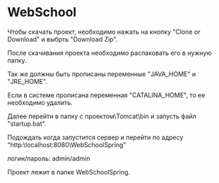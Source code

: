 # WebSchool
Чтобы скачать проект, необходимо нажать на кнопку "Clone or Download" и выбрть "Download Zip".

После скачивания проекта необходимо распаковать его в нужную папку.

Так же должны быть прописаны переменные "JAVA_HOME" и "JRE_HOME".

Если в системе прописана переменная "CATALINA_HOME", то ее необходимо удалить. 

Далее перейти в папку с проектом\Tomcat\bin и запусть файл "startup.bat".

Подождать когда запустится сервер и перейти по адресу "http:\\localhost:8080\WebSchoolSpring\"

логин/пароль: admin/admin

Проект лежит в папке WebSchoolSpring.
